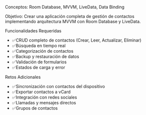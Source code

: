 Conceptos: Room Database, MVVM, LiveData, Data Binding

 Objetivo: Crear una aplicación completa de gestión de contactos implementando arquitectura MVVM 
con Room Database y LiveData.

 Funcionalidades Requeridas
 - ✅CRUD completo de contactos (Crear, Leer, Actualizar, Eliminar)
 - ✅Búsqueda en tiempo real
 - ✅Categorización de contactos
 - ✅Backup y restauración de datos
 - ✅Validación de formularios
 - ✅Estados de carga y error

 Retos Adicionales
 - ✅Sincronización con contactos del dispositivo
 - ✅Exportar contactos a vCard
 - ✅Integración con redes sociales
 - ✅Llamadas y mensajes directos
 - ✅Grupos de contactos
